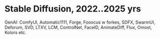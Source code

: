 # Stable Diffusion, 2022..2025 yrs
GenAI: ComfyUI, Automatic1111, Forge, Fooocus w forkes, SDFX, SwarmUI, Deforum, SVD, LTXV, LCM, ControlNet, FaceID, AnimateDiff, Flux, Omost, Kolors etc.
